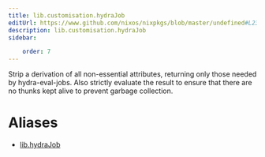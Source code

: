 ```yaml
---
title: lib.customisation.hydraJob
editUrl: https://www.github.com/nixos/nixpkgs/blob/master/undefined#L239C14
description: lib.customisation.hydraJob
sidebar:

    order: 7
---
```


Strip a derivation of all non-essential attributes, returning
only those needed by hydra-eval-jobs. Also strictly evaluate the
result to ensure that there are no thunks kept alive to prevent
garbage collection.


# Aliases

- [lib.hydraJob](/nix-doc-comments/reference/lib/lib-hydrajob)


